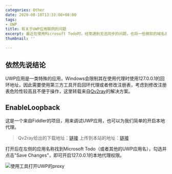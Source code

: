 ```yaml
---
categories: Other
date: 2020-08-10T13:33:08+08:00
tags:
- UWP
title: 有关于UWP应用联网的问题
excerpt: 最近在使用Microsoft Todo时，经常遇到无法同步的问题，也将一些微软的域名添加到了PAC，但仍然没有效果，于是想到了翻阅代理的issues。
thumbnail: ''

---
```

## 依然先说结论

UWP应用是一类特殊的应用，Windows会限制其在使用代理时使用127.0.0.1的回环地址，因此需要使用第三方工具开启回环代理或者修改注册表，考虑到修改注册表危险性较高且不便于操作，这里转载来自[Qv2ray](https://qv2ray.net/getting-started/step4.html#%E4%BD%BF%E7%94%A8%E7%B3%BB%E7%BB%9F%E4%BB%A3%E7%90%86)的解决方案。

## EnableLoopback

这是一个来自Fiddler的项目，用来调试UWP应用，也可以为我们简单的开启本地代理。

> Qv2ray给出的下载地址：[链接](https://qv2ray.net/EnableLoopback.zip)
> 上传到本站的地址：[链接](https://oss.sparkling.fun/puburl/iHL9q64D_H/EnableLoopback.exe)

打开后在左侧的应用名称找到Microsoft Todo（或者其他的UWP应用名），勾选并点击"Save Changes"，即可开启127.0.0.1的本地代理权限。

![使用工具打开UWP的proxy](https://x.arcto.xyz/PSvgEE/enable-uwp-proxy.png)